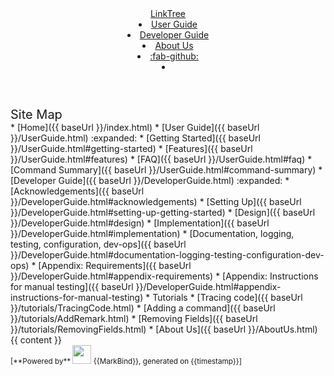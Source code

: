 <head-bottom>
  <link rel="stylesheet" href="{{baseUrl}}/stylesheets/main.css">
</head-bottom>

<header sticky>
  <navbar type="dark">
    <a slot="brand" href="{{baseUrl}}/index.html" title="Home" class="navbar-brand">LinkTree</a>
    <li><a href="{{baseUrl}}/UserGuide.html" class="nav-link">User Guide</a></li>
    <li><a href="{{baseUrl}}/DeveloperGuide.html" class="nav-link">Developer Guide</a></li>
    <li><a href="{{baseUrl}}/AboutUs.html" class="nav-link">About Us</a></li>
    <li><a href="https://github.com/se-edu/addressbook-level3" target="_blank" class="nav-link"><md>:fab-github:</md></a>
    </li>
    <li slot="right">
      <form class="navbar-form">
        <searchbar :data="searchData" placeholder="Search" :on-hit="searchCallback" menu-align-right></searchbar>
      </form>
    </li>
  </navbar>
</header>

<div id="flex-body">
  <nav id="site-nav">
    <div class="site-nav-top">
      <div class="fw-bold mb-2" style="font-size: 1.25rem;">Site Map</div>
    </div>
    <div class="nav-component slim-scroll">
      <site-nav>
* [Home]({{ baseUrl }}/index.html)
* [User Guide]({{ baseUrl }}/UserGuide.html) :expanded:
  * [Getting Started]({{ baseUrl }}/UserGuide.html#getting-started)
  * [Features]({{ baseUrl }}/UserGuide.html#features)
  * [FAQ]({{ baseUrl }}/UserGuide.html#faq)
  * [Command Summary]({{ baseUrl }}/UserGuide.html#command-summary)
* [Developer Guide]({{ baseUrl }}/DeveloperGuide.html) :expanded:
  * [Acknowledgements]({{ baseUrl }}/DeveloperGuide.html#acknowledgements)
  * [Setting Up]({{ baseUrl }}/DeveloperGuide.html#setting-up-getting-started)
  * [Design]({{ baseUrl }}/DeveloperGuide.html#design)
  * [Implementation]({{ baseUrl }}/DeveloperGuide.html#implementation)
  * [Documentation, logging, testing, configuration, dev-ops]({{ baseUrl }}/DeveloperGuide.html#documentation-logging-testing-configuration-dev-ops)
  * [Appendix: Requirements]({{ baseUrl }}/DeveloperGuide.html#appendix-requirements)
  * [Appendix: Instructions for manual testing]({{ baseUrl }}/DeveloperGuide.html#appendix-instructions-for-manual-testing)
* Tutorials
  * [Tracing code]({{ baseUrl }}/tutorials/TracingCode.html)
  * [Adding a command]({{ baseUrl }}/tutorials/AddRemark.html)
  * [Removing Fields]({{ baseUrl }}/tutorials/RemovingFields.html)
* [About Us]({{ baseUrl }}/AboutUs.html)
      </site-nav>
    </div>
  </nav>
  <div id="content-wrapper">
    {{ content }}
  </div>
  <nav id="page-nav">
    <div class="nav-component slim-scroll">
      <page-nav />
    </div>
  </nav>
  <scroll-top-button></scroll-top-button>
</div>

<footer>
  <!-- Support MarkBind by including a link to us on your landing page! -->
  <div class="text-center">
    <small>[<md>**Powered by**</md> <img src="https://markbind.org/favicon.ico" width="30"> {{MarkBind}}, generated on {{timestamp}}]</small>
  </div>
</footer>
